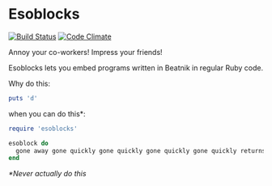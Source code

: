 # Esoblocks

[![Build Status](https://travis-ci.org/petedmarsh/esoblocks.png)](https://travis-ci.org/petedmarsh/esoblocks)
[![Code Climate](https://codeclimate.com/github/petedmarsh/esoblocks.png)](https://codeclimate.com/github/petedmarsh/esoblocks)

Annoy your co-workers! Impress your friends!

Esoblocks lets you embed programs written in Beatnik in regular Ruby code.

Why do this:

```ruby
puts 'd'
```

when you can do this*:

```ruby
require 'esoblocks'

esoblock do
  gone away gone quickly gone quickly gone quickly gone quickly returns returns returns address address
end
```

_*Never actually do this_
